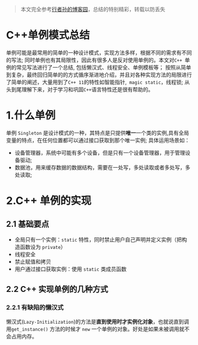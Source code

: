 > 本文完全参考[行者孙的博客园](https://www.cnblogs.com/sunchaothu/p/10389842.html)，总结的特别精彩，转载以防丢失

# C++单例模式总结

单例可能是最常用的简单的一种设计模式，实现方法多样，根据不同的需求有不同的写法; 同时单例也有其局限性，因此有很多人是反对使用单例的。本文对`C++ `单例的常见写法进行了一个总结, 包括懒汉式、线程安全、单例模板等； 按照从简单到复杂，最终回归简单的的方式循序渐进地介绍，并且对各种实现方法的局限进行了简单的阐述，大量用到了`C++ 11`的特性如智能指针,` magic static`，线程锁; 从头到尾理解下来，对于学习和巩固`C++`语言特性还是很有帮助的。

# 1.什么单例
单例 `Singleton` 是设计模式的一种，其特点是只提供**唯一**一个类的实例,具有全局变量的特点，在任何位置都可以通过接口获取到那个唯一实例;
具体运用场景如：
- 设备管理器，系统中可能有多个设备，但是只有一个设备管理器，用于管理设备驱动;
- 数据池，用来缓存数据的数据结构，需要在一处写，多处读取或者多处写，多处读取;

# 2.C++ 单例的实现

## 2.1 基础要点
- 全局只有一个实例：`static` 特性，同时禁止用户自己声明并定义实例（把构造函数设为 `private`）
- 线程安全
- 禁止赋值和拷贝
- 用户通过接口获取实例：使用 `static` 类成员函数

## 2.2 C++ 实现单例的几种方式
### 2.2.1 有缺陷的懒汉式
懒汉式(`Lazy-Initialization`)的方法是**直到使用时才实例化对象**，也就说直到调用`get_instance()` 方法的时候才 `new` 一个单例的对象。好处是如果未被调用就不会占用内存。

